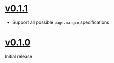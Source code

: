 # [v0.1.1](https://github.com/wisp3rwind/typst-show-the-frame/releases/tag/v0.1.1)
- Support all possible `page.margin` specifications

# [v0.1.0](https://github.com/wisp3rwind/typst-show-the-frame/releases/tag/v0.1.0)
Initial release
